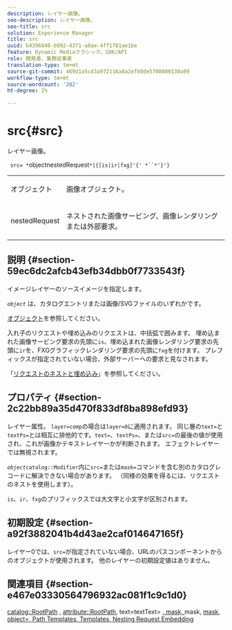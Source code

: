 ```yaml
---
description: レイヤー画像。
seo-description: レイヤー画像。
seo-title: src
solution: Experience Manager
title: src
uuid: b4396848-b992-4371-a8ae-4ff1781ae1be
feature: Dynamic Mediaクラシック，SDK/API
role: 開発者、業務従事者
translation-type: tm+mt
source-git-commit: 469d1a5c43a972116a8a2efb0de5708800130a99
workflow-type: tm+mt
source-wordcount: '202'
ht-degree: 2%

---
```



# src{#src}

レイヤー画像。

` src= *`objectnestedRequest`*|{[is|ir|fxg]'{' *``*'}'}`

<table id="simpletable_59104309B8284B21ABCE7DC95BF5A273"> 
 <tr class="strow"> 
  <td class="stentry"> <p> <span class="varname"> オブジェクト </span> </p> </td> 
  <td class="stentry"> <p>画像オブジェクト。 </p> </td> 
 </tr> 
 <tr class="strow"> 
  <td class="stentry"> <p> <span class="varname"> nestedRequest  </span> </p> </td> 
  <td class="stentry"> <p>ネストされた画像サービング、画像レンダリングまたは外部要求。 </p> </td> 
 </tr> 
</table>

## 説明 {#section-59ec6dc2afcb43efb34dbb0f7733543f}

イメージレイヤーのソースイメージを指定します。

*`object`* は、カタログエントリまたは画像/SVGファイルのいずれかです。

[オブジェクト](../../../../../is-api/http-ref/image-serving-api-ref/c-http-protocol-reference/c-data-types/r-object.md#reference-2591bd24548d462782c68d138ef795a0)を参照してください。

入れ子のリクエストや埋め込みのリクエストは、中括弧で囲みます。 埋め込まれた画像サービング要求の先頭に`is`、埋め込まれた画像レンダリング要求の先頭に`ir`を、FXGグラフィックレンダリング要求の先頭に`fxg`を付けます。 プレフィックスが指定されていない場合、外部サーバーへの要求と見なされます。

「[リクエストのネストと埋め込み](../../../../../is-api/http-ref/image-serving-api-ref/c-http-protocol-reference/c-syntax-and-features/r-request-nesting-and-embedding.md#reference-38ec66d4062046589e16c39bf1c6049b)」を参照してください。

## プロパティ {#section-2c22bb89a35d470f833df8ba898efd93}

レイヤー属性。 `layer=comp`の場合は`layer=0`に適用されます。 同じ層の`text=`と`textPs=`とは相互に排他的です。`text=`、`textPs=`、または`src=`の最後の値が使用され、これが画像かテキストレイヤーかが判断されます。 エフェクトレイヤーでは無視されます。

*`object`*`catalog::Modifier`内に`src=`または`mask=`コマンドを含む別のカタログレコードに解決できない場合があります。 （同様の効果を得るには、リクエストのネストを使用します）。

`is`、`ir`、`fxg`のプリフィックスでは大文字と小文字が区別されます。

## 初期設定 {#section-a92f3882041b4d43ae2caf014647165f}

レイヤー0では、`src=`が指定されていない場合、URLのパスコンポーネントからのオブジェクトが使用されます。 他のレイヤーの初期設定値はありません。

## 関連項目 {#section-e467e03330564796932ac081f1c9c1d0}

[catalog::RootPath](/help/aem-is-ir-api/is-api/image-catalog/image-serving-api-ref/c-image-catalog-reference/c-image-svg-data-reference/c-image-data-reference/r-path-cat.md) ,  [attribute::RootPath](../../../../../is-api/image-catalog/image-serving-api-ref/c-image-catalog-reference/c-attributes-reference/r-rootpath.md#reference-17d57e5967be403b8408fa7214017494), text=textText= [, mask, ](../../../../../is-api/http-ref/image-serving-api-ref/c-http-protocol-reference/c-command-reference/r-text.md#reference-84634052e48548539a1ef63cbe41f22f)mask,  [](../../../../../is-api/http-ref/image-serving-api-ref/c-http-protocol-reference/c-command-reference/r-textps.md#reference-4209a2a6169f44278da2647cfb0cd767) [](../../../../../is-api/http-ref/image-serving-api-ref/c-http-protocol-reference/c-command-reference/r-mask.md#reference-922254e027404fb890b850e2723ee06e) [](../../../../../is-api/http-ref/image-serving-api-ref/c-http-protocol-reference/c-data-types/r-object.md#reference-2591bd24548d462782c68d138ef795a0) [](../../../../../is-api/http-ref/image-serving-api-ref/c-http-protocol-reference/c-templates/c-templates.md#concept-3cd2d2adae0e41b2979b9640244d4d3e) [mask, object=, Path Templates, Templates, Nesting Request Embedding](../../../../../is-api/http-ref/image-serving-api-ref/c-http-protocol-reference/c-syntax-and-features/r-request-nesting-and-embedding.md#reference-38ec66d4062046589e16c39bf1c6049b)
